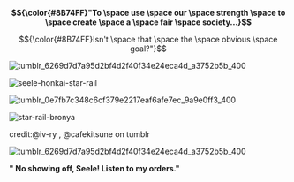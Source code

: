 
**$${\color{#8B74FF}"To \space use \space our \space strength \space to \space create \space a \space fair \space society...}$$**

$${\color{#8B74FF}Isn't \space that \space the \space obvious \space goal?"}$$

![tumblr_6269d7d7a95d2bf4d2f40f34e24eca4d_a3752b5b_400](https://github.com/Sea-of-Butterflies/Sea-of-Butterflies/assets/143153577/aae8c51a-d4f4-4a70-b10a-3c02834588e2)


![seele-honkai-star-rail](https://github.com/Sea-of-Butterflies/Sea-of-Butterflies/assets/143153577/cb6bb48b-25f6-48f8-b1e8-c27e2454e68e)


![tumblr_0e7fb7c348c6cf379e2217eaf6afe7ec_9a9e0ff3_400](https://github.com/Sea-of-Butterflies/Sea-of-Butterflies/assets/143153577/6b3d2388-2687-46a2-854e-ca42b0864fba)

![star-rail-bronya](https://github.com/Sea-of-Butterflies/Sea-of-Butterflies/assets/143153577/5a7be04c-0184-48a5-b203-9c9858713f6c)

credit:@iv-ry , @cafekitsune on tumblr

![tumblr_6269d7d7a95d2bf4d2f40f34e24eca4d_a3752b5b_400](https://github.com/Sea-of-Butterflies/Sea-of-Butterflies/assets/143153577/aae8c51a-d4f4-4a70-b10a-3c02834588e2)

**" No showing off, Seele! Listen to my orders."**

